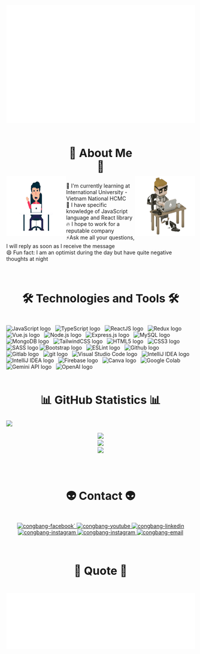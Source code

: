 <!-- Cong Bang -->
<a href="#" target="_blank">
  <img src="svg/congbang.svg" width="1200" alt="congbang-official" />
</a>
</br>
</br>
<div>
<img style="margin-top: 80px" align="left" width=160px height=160px  alt="programmer gif" src="./gif/programmer3.gif" />
<img style="margin-top: 80px" align="right" width=160px height=160px  alt="programmer gif" src="./gif/programmer2.gif" />

<!-- _____________________________________________________________________________________________ -->
<h2 align="center" style="font-size: 30px">💫 About Me 💫</h2>
<div class="introduce">
📑 I'm currently learning at International University - Vietnam National HCMC</br>
🌱 I have specific knowledge of JavaScript language and React library</br>
🔥 I hope to work for a reputable company</br>
⚡Ask me all your questions, I will reply as soon as I receive the message</br>
😄 Fun fact: I am an optimist during the day but have quite negative thoughts at night
</div>
</div>

<!-- _____________________________________________________________________________________________ -->
</br>
</br>
<h2 align="center" style="font-size: 30px">🛠 Technologies and Tools 🛠</h2>
<br>
<span><img src="https://img.shields.io/badge/JavaScript-282C34?logo=javascript&logoColor=F7DF1E" alt="JavaScript logo" title="JavaScript" height="25" /></span>
&nbsp;
<span><img src="https://img.shields.io/badge/TypeScript-282C34?logo=typescript&logoColor=3178C6" alt="TypeScript logo" title="TypeScript" height="25" /></span>
&nbsp;
<span><img src="https://img.shields.io/badge/ReactJS-282C34?logo=react&logoColor=61DAFB" alt="ReactJS logo" title="ReactJS" height="25" /></span>
&nbsp;
<span><img src="https://img.shields.io/badge/Redux-282C34?logo=redux&logoColor=764ABC" alt="Redux logo" title="Redux" height="25" /></span>
&nbsp;
<span><img src="https://img.shields.io/badge/Vue.js-282C34?logo=vue.js&logoColor=4FC08D" alt="Vue.js logo" title="Vue.js" height="25" /></span>
&nbsp;
<span><img src="https://img.shields.io/badge/Node.js-282C34?logo=node.js&logoColor=00F200" alt="Node.js logo" title="Node.js" height="25" /></span>
&nbsp;
<span><img src="https://img.shields.io/badge/Express-282C34?logo=express&logoColor=FFFFFF" alt="Express.js logo" title="Express.js" height="25" /></span>
&nbsp;
<span><img src="https://img.shields.io/badge/MySQL-282C34?logo=mysql&logoColor=#4479A1" alt="MySQL logo" title="MySQL" height="25" /></span>
&nbsp;
<span><img src="https://img.shields.io/badge/MongoDB-282C34?logo=mongodb&logoColor=47A248" alt="MongoDB logo" title="MongoDB" height="25" /></span>
&nbsp;
<span><img src="https://img.shields.io/badge/Tailwind%20CSS-282C34?logo=tailwind-css&logoColor=38B2AC" alt="TailwindCSS logo" title="TailwindCSS" height="25" /></span>
&nbsp;
<span><img src="https://img.shields.io/badge/HTML5-282C34?logo=html5&logoColor=E34F26" alt="HTML5 logo" title="HTML5" height="25" /></span>
&nbsp;
<span><img src="https://img.shields.io/badge/CSS3-282C34?logo=css3&logoColor=1572B6" alt="CSS3 logo" title="CSS3" height="25" /></span>
&nbsp;
<span><img src="https://img.shields.io/badge/Sass-282C34?logo=sass&logoColor=CC6699" alt="SASS logo" title="SASS" height="25" /></span>
<span><img src="https://img.shields.io/badge/Bootstrap-282C34?logo=bootstrap&logoColor=7952B3" alt="Bootstrap logo" title="Bootstrap" height="25" /></span>
&nbsp;
<span><img src="https://img.shields.io/badge/ESLint-282C34?logo=eslint&logoColor=4B32C3" alt="ESLint logo" title="ESLint" height="25" /></span>
&nbsp;
<span><img src="https://img.shields.io/badge/Git-282C34?logo=git&logoColor=F05032" alt="Github logo" title="Github" height="25" /></span>
&nbsp;
<span><img src="https://img.shields.io/badge/Github-282C34?logo=github&logoColor=#181717" alt="Gitlab logo" title="Gitlab" height="25" /></span>
&nbsp;
<span><img src="https://img.shields.io/badge/Gitlab-282C34?logo=gitlab&logoColor=#181717" alt="git logo" title="git" height="25" /></span>
&nbsp;
<span><img src="https://img.shields.io/badge/Visual Studio Code-282C34?logo=visual-studio-code&logoColor=007ACC" alt="Visual Studio Code logo" title="Visual Studio Code" height="25" /></span>
&nbsp;
<span><img src="https://img.shields.io/badge/IntelliJ IDEA-282C34?logo=intelliJ-idea&logoColor=#000000" alt="IntelliJ IDEA logo" title="IntelliJ IDEA" height="25" /></span>
&nbsp;
<span><img src="https://img.shields.io/badge/PyCharm-282C34?logo=pycharm&logoColor=#000000" alt="IntelliJ IDEA logo" title="IntelliJ IDEA" height="25" /></span>
&nbsp;
<span><img src="https://img.shields.io/badge/Firebase-282C34?logo=firebase&logoColor=FFCA28" alt="Firebase logo" title="Firebase" height="25" /></span>
&nbsp;
<span><img src="https://img.shields.io/badge/Canva-282C34?logo=canva&logoColor=#00C4CC" alt="Canva logo" title="Canva" height="25" /></span>
&nbsp;
<span><img src="https://img.shields.io/badge/Google Colab-282C34?logo=google-colab&logoColor=#F9AB00" alt="Google Colab" title="Google Colab" height="25" /></span>
&nbsp;
<span>
<img src="https://img.shields.io/badge/Gemini%20API-282C34?logo=google&logoColor=4285F4" alt="Gemini API logo" title="Gemini API" height="25" />
</span>
&nbsp;
<span>
<img src="https://img.shields.io/badge/OpenAI-282C34?logo=openai&logoColor=white" alt="OpenAI logo" title="OpenAI" height="25" />
</span>
&nbsp;

<!-- ------------------------------------------------------------------------------------------------- -->
</br>
</br>
<h2 align="center" style="font-size: 30px">📊 GitHub Statistics 📊</h2></

[![](https://visitcount.itsvg.in/api?id=congbangitiu&icon=0&color=0)](https://visitcount.itsvg.in)

<p align="center">
  <img height="190em" src="https://github-readme-stats.vercel.app/api?username=congbangitiu&show_icons=true&theme=onedark"/></br>
  <img height="190em" src="https://github-readme-streak-stats.herokuapp.com/?user=congbangitiu&theme=onedark&hide_border=false"/></br>
  <img height="190em" src="https://github-readme-stats.vercel.app/api/top-langs?username=congbangitiu&theme=onedark&hide_border=false&include_all_commits=false&count_private=false&layout=compact"/>

</p>
<!-- _________________________________________________________________________________________________________________________________________________ -->
</br>
</br>
<h2 align="center" style="font-size: 30px">👽 Contact 👽</h2>
<br>

<div align="center">
  <a href="https://www.facebook.com/congbang.nguyenluan" target="blank">
    <img src="https://img.icons8.com/bubbles/100/000000/facebook-new.png" alt="congbang-facebook" />` 
  </a>
  <a href="https://www.youtube.com/channel/UC6Dgk42iP8aHcsLShgRkPJg" target="blank">
    <img src="https://img.icons8.com/bubbles/100/000000/youtube-squared.png" alt="congbang-youtube" />
  </a>
  <a href="https://www.linkedin.com/in/mrfair071102/" target="blank">
    <img src="https://img.icons8.com/bubbles/100/000000/linkedin.png" alt="congbang-linkedin" />
  </a>
  <a href="https://www.instagram.com/_mr.fair_/" target="blank">
    <img src="https://img.icons8.com/bubbles/100/000000/instagram-new--v2.png" alt="congbang-instagram" />
  </a>
  <a href="https://www.tiktok.com/@mr.fair071102" target="blank">
    <img src="https://img.icons8.com/bubbles/100/000000/tiktok.png" alt="congbang-instagram" />
  </a>
  <a href="mailto:bangnguyen.071102@gmail.com" target="top">
    <img src="https://img.icons8.com/bubbles/100/000000/apple-mail.png" alt="congbang-email" />
  </a>
</div>

<!-- _________________________________________________________________________________________________________________________________________________ -->
</br>
</br>
<h2 align="center" style="font-size: 30px">📑 Quote 📑</h2>
</br>
<a href="#" target="_blank">
  <img class="quote" src="svg/congbang-quotes.svg" width="846" height="150" alt="congbang-official" />
</a>
<div align="right">
</div>
